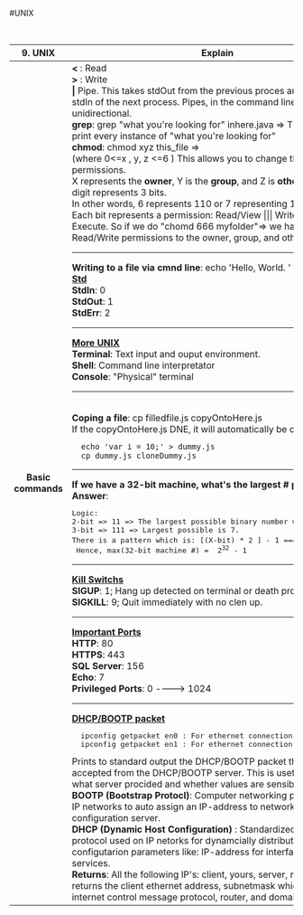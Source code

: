#UNIX

<br/>
<table><thread><tr>
    <th>9. UNIX </th>
    <th> Explain</th>
  </tr></thread><tbody>

<tr>
    <th> Basic commands </th>
    <td>
        <b>< </b>: Read
        <br/>
        <b>> </b> : Write
        <br/>
        <b>|</b> Pipe. This takes stdOut from the previous proces and uses it in stdIn of the next process. Pipes, in the command line at least, are unidirectional.
        <br/>
        <b>grep</b>: grep "what you're looking for" inhere.java => This will then print every instance of "what you're looking for"
        <br/>
        <b>chmod</b>: chmod xyz this_file => <br/>
        (where 0<=x , y, z <=6 ) This allows you to change the access file permissions. <br/>
        X represents the <b>owner</b>, Y is the <b>group</b>, and Z is <b>other</b> where each digit represents 3 bits. <br/>
        In other words, 6 represents 110 or 7 representing 111. <br/>
        Each bit represents a permission: Read/View ||| Write/Edit ||| Execute. So if we do "chomd 666 myfolder"=> we have given Read/Write permissions to the owner, group, and other.
            <br/>
            <hr/>
            <b>Writing to a file via cmnd line</b>: echo 'Hello, World. ' > foo.txt
            <br/>
            <b><u>Std</u></b>
            <br/><b>StdIn</b>: 0
            <br/><b>StdOut</b>: 1
            <br/><b>StdErr</b>: 2
            <hr/>
            <b><u>More UNIX</u></b>
            <br/><b>Terminal</b>: Text input and ouput environment.
            <br/><b>Shell</b>: Command line interpretator
            <br/><b>Console</b>: "Physical" terminal
            <hr/>
            <br/><b>Coping a file</b>: cp filledfile.js copyOntoHere.js
            <br/> If the copyOntoHere.js DNE, it will automatically be created for you.
            <br/>
            <pre><code>  echo 'var i = 10;' > dummy.js
  cp dummy.js cloneDummy.js</code></pre>
  <hr/>
  <b>If we have a 32-bit machine, what's the largest # possible?</b>
  <br/>
  <b>Answer</b>:
  <pre>
Logic:
2-bit => 11 => The largest possible binary number we can get is 3.
3-bit => 111 => Largest possible is 7.
There is a pattern which is: [(X-bit) * 2 ] - 1 === 2<sup>x</sup> - 1
 Hence, max(32-bit machine #) =  2<sup>32</sup> - 1</pre>
 <hr/>
 <b><u>Kill Switchs</u></b>
 <br/><b>SIGUP</b>: 1; Hang up detected on terminal or death process.
 <br/><b>SIGKILL</b>: 9; Quit immediately with no clen up.
<hr/>
<b><u>Important Ports</u></b>
<br/><b>HTTP</b>: 80
<br/><b>HTTPS</b>: 443
<br/><b>SQL Server</b>:  156
<br/><b>Echo</b>: 7
<br/><b>Privileged Ports</b>: 0 ----> 1024
<hr/>
<b><u>DHCP/BOOTP packet</u></b>
<br/>
<pre>
  ipconfig getpacket en0 : For ethernet connection
  ipconfig getpacket en1 : For ethernet connection
</pre>
Prints to standard output the DHCP/BOOTP packet that the client accepted from the DHCP/BOOTP server. This is useful for checking what server procided and whether values are sensible.
<br/><b>BOOTP (Bootstrap Protocl)</b>:
Computer networking protocol used in IP networks to auto assign an IP-address to network devices from a configuration server.
<br/><b>DHCP (Dynamic Host Configuration) </b>:
Standardized network protocol used on IP netorks for dynamcially distributing network configutarion parameters like: IP-address for interfaces and services.
<br/><b>Returns</b>:
All the following IP's: client, yours, server, realy. Also, it returns the client ethernet address, subnetmask which is the internet control message protocol, router, and domain name server.
    </td>
</tr>
